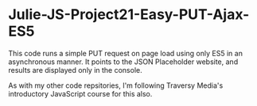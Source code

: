 # Julie-JS-Project21-Easy-PUT-Ajax-ES5

This code runs a simple PUT request on page load using only ES5 in an asynchronous manner. It points to the JSON Placeholder website, and results are displayed only in the console.

As with my other code repsitories, I'm following Traversy Media's introductory JavaScript course for this also.
